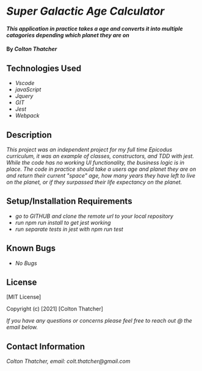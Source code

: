 # _Super Galactic Age Calculator_

#### _This application in practice takes a age and converts it into multiple catagories depending which planet they are on_

#### By _**Colton Thatcher**_

## Technologies Used

* _Vscode_
* _javaScript_
* _Jquery_
* _GIT_
* _Jest_
* _Webpack_

## Description

_This project was an independent project for my full time Epicodus curriculum, it was an example of classes, constructors, and TDD with jest. While the code has no working UI functionality, the business logic is in place. The code in practice should take a users age and planet they are on and return their current "space" age, how many years they have left to live on the planet, or if they surpassed their life expectancy on the planet._

## Setup/Installation Requirements

* _go to GITHUB and clone the remote url to your local repository_
* _run npm run install to get jest working_
* _run separate tests in jest with npm run test_




## Known Bugs

* _No Bugs_


## License

[MIT License]

Copyright (c) [2021] [Colton Thatcher]

_If you have any questions or concerns please feel free to reach out @ the email below._

## Contact Information

_Colton Thatcher, email: colt.thatcher@gmail.com_